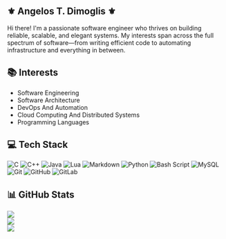 
## ⚜️ Angelos T. Dimoglis ⚜️

Hi there! I'm a passionate software engineer who thrives on building reliable, scalable, and elegant systems. My interests span across the full spectrum of software—from writing efficient code to automating infrastructure and everything in between.

## 📚 Interests

* Software Engineering 
* Software Architecture
* DevOps And Automation
* Cloud Computing And Distributed Systems
* Programming Languages

##  💻 Tech Stack

![C](https://img.shields.io/badge/c-%2300599C.svg?style=for-the-badge&logo=c&logoColor=white) ![C++](https://img.shields.io/badge/c++-%2300599C.svg?style=for-the-badge&logo=c%2B%2B&logoColor=white) ![Java](https://img.shields.io/badge/java-%23ED8B00.svg?style=for-the-badge&logo=openjdk&logoColor=white) ![Lua](https://img.shields.io/badge/lua-%232C2D72.svg?style=for-the-badge&logo=lua&logoColor=white) ![Markdown](https://img.shields.io/badge/markdown-%23000000.svg?style=for-the-badge&logo=markdown&logoColor=white) ![Python](https://img.shields.io/badge/python-3670A0?style=for-the-badge&logo=python&logoColor=ffdd54) ![Bash Script](https://img.shields.io/badge/bash_script-%23121011.svg?style=for-the-badge&logo=gnu-bash&logoColor=white) ![MySQL](https://img.shields.io/badge/mysql-4479A1.svg?style=for-the-badge&logo=mysql&logoColor=white) ![Git](https://img.shields.io/badge/git-%23F05033.svg?style=for-the-badge&logo=git&logoColor=white) ![GitHub](https://img.shields.io/badge/github-%23121011.svg?style=for-the-badge&logo=github&logoColor=white) ![GitLab](https://img.shields.io/badge/gitlab-%23181717.svg?style=for-the-badge&logo=gitlab&logoColor=white)

## 📊 GitHub Stats

![](https://github-readme-stats.vercel.app/api?username=Angelos-Dimoglis&theme=gruvbox&hide_border=false&include_all_commits=false&count_private=false)<br/>
![](https://nirzak-streak-stats.vercel.app/?user=Angelos-Dimoglis&theme=gruvbox&hide_border=false)<br/>
![](https://github-readme-stats.vercel.app/api/top-langs/?username=Angelos-Dimoglis&theme=gruvbox&hide_border=false&include_all_commits=false&count_private=false&layout=compact)
